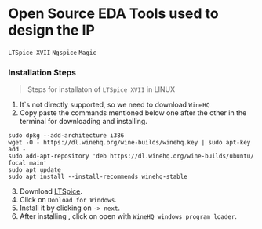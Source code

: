 # Open Source EDA Tools used to design the IP
``` LTSpice XVII ```
``` Ngspice ```
``` Magic ```

### Installation Steps 
> Steps for installaton of ``` LTSpice XVII ``` in LINUX
1. It`s not directly supported, so we need to download ```WineHQ```
2. Copy paste the commands mentioned below one after the other in the terminal for downloading and installing.
``` 
sudo dpkg --add-architecture i386
wget -O - https://dl.winehq.org/wine-builds/winehq.key | sudo apt-key add -
sudo add-apt-repository 'deb https://dl.winehq.org/wine-builds/ubuntu/ focal main'
sudo apt update
sudo apt install --install-recommends winehq-stable
```
3. Download [LTSpice](https://www.analog.com/en/design-center/design-tools-and-calculators/ltspice-simulator.html).
4. Click on ```Donload for Windows```.
5. Install it by clicking on ``` -> next ```.
6. After installing , click on open with ```WineHQ windows program loader```.

